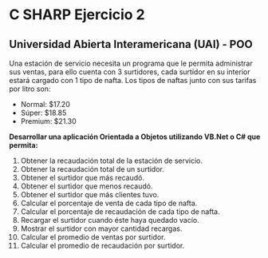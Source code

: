 # C SHARP Ejercicio 2
## Universidad Abierta Interamericana (UAI) - POO

Una estación de servicio necesita un programa que le permita administrar sus ventas, para ello
cuenta con 3 surtidores, cada surtidor en su interior estará cargado con 1 tipo de nafta.
Los tipos de naftas junto con sus tarifas por litro son:
- Normal: $17.20
- Súper: $18.85
- Premium: $21.30

**Desarrollar una aplicación Orientada a Objetos utilizando VB.Net o C# que permita:**
1) Obtener la recaudación total de la estación de servicio.
2) Obtener la recaudación total de un surtidor.
3) Obtener el surtidor que más recaudó.
4) Obtener el surtidor que menos recaudó.
5) Obtener el surtidor que más clientes tuvo.
6) Calcular el porcentaje de venta de cada tipo de nafta.
7) Calcular el porcentaje de recaudación de cada tipo de nafta.
8) Recargar el surtidor cuando éste haya quedado vacío.
9) Mostrar el surtidor con mayor cantidad recargas.
10) Calcular el promedio de ventas por surtidor.
11) Calcular el promedio de recaudación por surtidor.

